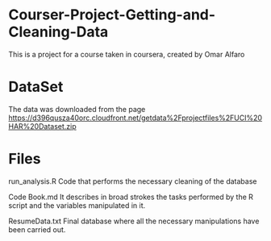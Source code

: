 # Courser-Project-Getting-and-Cleaning-Data
This is a project for a course taken in coursera, created by Omar Alfaro 

# DataSet 
The data was downloaded from the page https://d396qusza40orc.cloudfront.net/getdata%2Fprojectfiles%2FUCI%20HAR%20Dataset.zip 

# Files 

run_analysis.R  Code that performs the necessary cleaning of the database

Code Book.md    It describes in broad strokes the tasks performed by the R script and the variables manipulated in it.

ResumeData.txt  Final database where all the necessary manipulations have been carried out.

